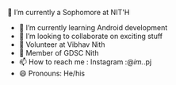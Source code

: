 🔭 I’m currently a Sophomore at NIT'H

- 🌱 I’m currently learning Android development
- 👯 I’m looking to collaborate on exciting stuff
- 🏯 Volunteer at Vibhav Nith
- 🕋 Member of GDSC Nith
- 📫 How to reach me : Instagram :@_im._.pj
- 😄 Pronouns: He/his
